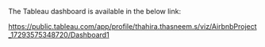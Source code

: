 The Tableau dashboard is available in the below link:

https://public.tableau.com/app/profile/thahira.thasneem.s/viz/AirbnbProject_17293575348720/Dashboard1
